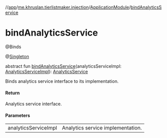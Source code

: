 //[app](../../../index.md)/[me.khruslan.tierlistmaker.injection](../index.md)/[ApplicationModule](index.md)/[bindAnalyticsService](bind-analytics-service.md)

# bindAnalyticsService

@Binds

@[Singleton](https://javax-inject.github.io/javax-inject/api/javax/inject/Singleton.html)

abstract fun [bindAnalyticsService](bind-analytics-service.md)(analyticsServiceImpl: [AnalyticsServiceImpl](../../me.khruslan.tierlistmaker.util.analytics/-analytics-service-impl/index.md)): [AnalyticsService](../../me.khruslan.tierlistmaker.util.analytics/-analytics-service/index.md)

Binds analytics service interface to its implementation.

#### Return

Analytics service interface.

#### Parameters

| | |
|---|---|
| analyticsServiceImpl | Analytics service implementation. |

